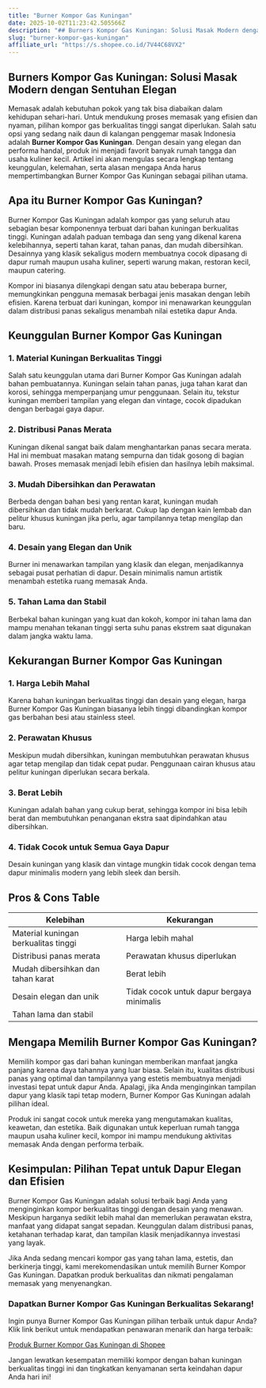 ```yaml
---
title: "Burner Kompor Gas Kuningan"
date: 2025-10-02T11:23:42.505566Z
description: "## Burners Kompor Gas Kuningan: Solusi Masak Modern dengan Sentuhan Elegan..."
slug: "burner-kompor-gas-kuningan"
affiliate_url: "https://s.shopee.co.id/7V44C68VX2"
---
```

## Burners Kompor Gas Kuningan: Solusi Masak Modern dengan Sentuhan Elegan

Memasak adalah kebutuhan pokok yang tak bisa diabaikan dalam kehidupan sehari-hari. Untuk mendukung proses memasak yang efisien dan nyaman, pilihan kompor gas berkualitas tinggi sangat diperlukan. Salah satu opsi yang sedang naik daun di kalangan penggemar masak Indonesia adalah **Burner Kompor Gas Kuningan**. Dengan desain yang elegan dan performa handal, produk ini menjadi favorit banyak rumah tangga dan usaha kuliner kecil. Artikel ini akan mengulas secara lengkap tentang keunggulan, kelemahan, serta alasan mengapa Anda harus mempertimbangkan Burner Kompor Gas Kuningan sebagai pilihan utama.

## Apa itu Burner Kompor Gas Kuningan?

Burner Kompor Gas Kuningan adalah kompor gas yang seluruh atau sebagian besar komponennya terbuat dari bahan kuningan berkualitas tinggi. Kuningan adalah paduan tembaga dan seng yang dikenal karena kelebihannya, seperti tahan karat, tahan panas, dan mudah dibersihkan. Desainnya yang klasik sekaligus modern membuatnya cocok dipasang di dapur rumah maupun usaha kuliner, seperti warung makan, restoran kecil, maupun catering.

Kompor ini biasanya dilengkapi dengan satu atau beberapa burner, memungkinkan pengguna memasak berbagai jenis masakan dengan lebih efisien. Karena terbuat dari kuningan, kompor ini menawarkan keunggulan dalam distribusi panas sekaligus menambah nilai estetika dapur Anda.

## Keunggulan Burner Kompor Gas Kuningan

### 1. Material Kuningan Berkualitas Tinggi
Salah satu keunggulan utama dari Burner Kompor Gas Kuningan adalah bahan pembuatannya. Kuningan selain tahan panas, juga tahan karat dan korosi, sehingga memperpanjang umur penggunaan. Selain itu, tekstur kuningan memberi tampilan yang elegan dan vintage, cocok dipadukan dengan berbagai gaya dapur.

### 2. Distribusi Panas Merata
Kuningan dikenal sangat baik dalam menghantarkan panas secara merata. Hal ini membuat masakan matang sempurna dan tidak gosong di bagian bawah. Proses memasak menjadi lebih efisien dan hasilnya lebih maksimal.

### 3. Mudah Dibersihkan dan Perawatan
Berbeda dengan bahan besi yang rentan karat, kuningan mudah dibersihkan dan tidak mudah berkarat. Cukup lap dengan kain lembab dan pelitur khusus kuningan jika perlu, agar tampilannya tetap mengilap dan baru.

### 4. Desain yang Elegan dan Unik
Burner ini menawarkan tampilan yang klasik dan elegan, menjadikannya sebagai pusat perhatian di dapur. Desain minimalis namun artistik menambah estetika ruang memasak Anda.

### 5. Tahan Lama dan Stabil
Berbekal bahan kuningan yang kuat dan kokoh, kompor ini tahan lama dan mampu menahan tekanan tinggi serta suhu panas ekstrem saat digunakan dalam jangka waktu lama.

## Kekurangan Burner Kompor Gas Kuningan

### 1. Harga Lebih Mahal
Karena bahan kuningan berkualitas tinggi dan desain yang elegan, harga Burner Kompor Gas Kuningan biasanya lebih tinggi dibandingkan kompor gas berbahan besi atau stainless steel.

### 2. Perawatan Khusus
Meskipun mudah dibersihkan, kuningan membutuhkan perawatan khusus agar tetap mengilap dan tidak cepat pudar. Penggunaan cairan khusus atau pelitur kuningan diperlukan secara berkala.

### 3. Berat Lebih
Kuningan adalah bahan yang cukup berat, sehingga kompor ini bisa lebih berat dan membutuhkan penanganan ekstra saat dipindahkan atau dibersihkan.

### 4. Tidak Cocok untuk Semua Gaya Dapur
Desain kuningan yang klasik dan vintage mungkin tidak cocok dengan tema dapur minimalis modern yang lebih sleek dan bersih.

## Pros & Cons Table

| **Kelebihan**                            | **Kekurangan**                                  |
|------------------------------------------|------------------------------------------------|
| Material kuningan berkualitas tinggi    | Harga lebih mahal                            |
| Distribusi panas merata                  | Perawatan khusus diperlukan                  |
| Mudah dibersihkan dan tahan karat       | Berat lebih                                 |
| Desain elegan dan unik                   | Tidak cocok untuk dapur bergaya minimalis  |
| Tahan lama dan stabil                    |                                              |

## Mengapa Memilih Burner Kompor Gas Kuningan?

Memilih kompor gas dari bahan kuningan memberikan manfaat jangka panjang karena daya tahannya yang luar biasa. Selain itu, kualitas distribusi panas yang optimal dan tampilannya yang estetis membuatnya menjadi investasi tepat untuk dapur Anda. Apalagi, jika Anda menginginkan tampilan dapur yang klasik tapi tetap modern, Burner Kompor Gas Kuningan adalah pilihan ideal.

Produk ini sangat cocok untuk mereka yang mengutamakan kualitas, keawetan, dan estetika. Baik digunakan untuk keperluan rumah tangga maupun usaha kuliner kecil, kompor ini mampu mendukung aktivitas memasak Anda dengan performa terbaik.

## Kesimpulan: Pilihan Tepat untuk Dapur Elegan dan Efisien

Burner Kompor Gas Kuningan adalah solusi terbaik bagi Anda yang menginginkan kompor berkualitas tinggi dengan desain yang menawan. Meskipun harganya sedikit lebih mahal dan memerlukan perawatan ekstra, manfaat yang didapat sangat sepadan. Keunggulan dalam distribusi panas, ketahanan terhadap karat, dan tampilan klasik menjadikannya investasi yang layak.

Jika Anda sedang mencari kompor gas yang tahan lama, estetis, dan berkinerja tinggi, kami merekomendasikan untuk memilih Burner Kompor Gas Kuningan. Dapatkan produk berkualitas dan nikmati pengalaman memasak yang menyenangkan.

### Dapatkan Burner Kompor Gas Kuningan Berkualitas Sekarang!

Ingin punya Burner Kompor Gas Kuningan pilihan terbaik untuk dapur Anda? Klik link berikut untuk mendapatkan penawaran menarik dan harga terbaik:

[Produk Burner Kompor Gas Kuningan di Shopee](https://s.shopee.co.id/7V44C68VX2)

Jangan lewatkan kesempatan memiliki kompor dengan bahan kuningan berkualitas tinggi ini dan tingkatkan kenyamanan serta keindahan dapur Anda hari ini!